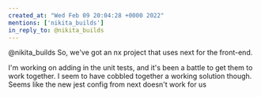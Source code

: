 ```yaml
---
created_at: "Wed Feb 09 20:04:28 +0000 2022"
mentions: ['nikita_builds']
in_reply_to: @nikita_builds
---
```


@nikita_builds So, we've got an nx project that uses next for the front-end.

I'm working on adding in the unit tests, and it's been a battle to get them to work together. I seem to have cobbled together a working solution though. Seems like the new jest config from next doesn't work for us